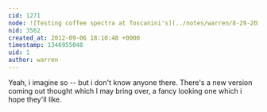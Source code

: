 ```yaml
---
cid: 1271
node: ![Testing coffee spectra at Toscanini's](../notes/warren/8-29-2012/testing-coffee-spectra-toscaninis)
nid: 3562
created_at: 2012-09-06 18:10:48 +0000
timestamp: 1346955048
uid: 1
author: warren
---
```


Yeah, i imagine so -- but i don't know anyone there. There's a new version coming out thought which I may bring over, a fancy looking one which i hope they'll like.